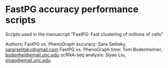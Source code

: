 # FastPG accuracy performance scripts
Scripts used in the manuscript "FastPG: Fast clustering of millions of cells"

Authors:
FastPG vs. PhenoGraph accuracy: Sara Selitsky, sararselitsky@gmail.com
FastPG vs. PhenoGraph time: Tom Bodenheimer, bodenhei@email.unc.edu
scRNA-seq analysis: Siyao Liu, siyao@email.unc.edu

